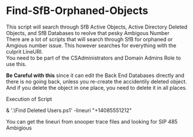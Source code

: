 # Find-SfB-Orphaned-Objects
This script will search through SfB Active Objects, Active Directory Deleted Objects, and SfB Databases to reolve that pesky Ambigous Number
<BR />
There are a lot of scripts that will search through SfB for orphaned or Amgious number issue.  This however searches for everything with the culprit LineURI.</Br>
You need to be part of the CSAdministrators and Domain Admins Role to use this.<p>
  <B>Be Careful with this</B> since it can edit the Back End Databases directly and there is no going back, unless you re-create the accidentily deleted object.  And if you delete the object in one place, you need to delete it in all places.</p>
<p>
  Execution of Script</p>
  <p>
 & '.\Find Deleted Users.ps1' -lineuri "+14085551212"</p>
 
 <p>You can get the lineuri from snooper trace files and looking for SIP 485 Ambigious</p>
